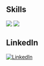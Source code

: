



## Skills
<img src="{https://img.shields.io/badge/C%23-239120?style=for-the-badge&logo=c-sharp&logoColor=white}" />
<img src="{https://img.shields.io/badge/.NET-512BD4?style=for-the-badge&logo=dotnet&logoColor=white}" />

## LinkedIn
[![LinkedIn](https://skillicons.dev/icons?i=linkedin&perline=1)](https://www.linkedin.com/in/canberk-timurlenk/)






